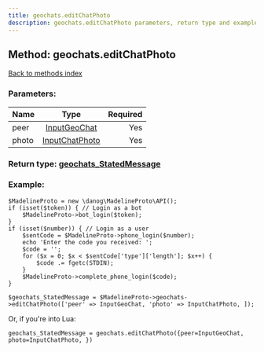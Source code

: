 ```yaml
---
title: geochats.editChatPhoto
description: geochats.editChatPhoto parameters, return type and example
---
```

## Method: geochats.editChatPhoto  
[Back to methods index](index.md)


### Parameters:

| Name     |    Type       | Required |
|----------|:-------------:|---------:|
|peer|[InputGeoChat](../types/InputGeoChat.md) | Yes|
|photo|[InputChatPhoto](../types/InputChatPhoto.md) | Yes|


### Return type: [geochats\_StatedMessage](../types/geochats_StatedMessage.md)

### Example:


```
$MadelineProto = new \danog\MadelineProto\API();
if (isset($token)) { // Login as a bot
    $MadelineProto->bot_login($token);
}
if (isset($number)) { // Login as a user
    $sentCode = $MadelineProto->phone_login($number);
    echo 'Enter the code you received: ';
    $code = '';
    for ($x = 0; $x < $sentCode['type']['length']; $x++) {
        $code .= fgetc(STDIN);
    }
    $MadelineProto->complete_phone_login($code);
}

$geochats_StatedMessage = $MadelineProto->geochats->editChatPhoto(['peer' => InputGeoChat, 'photo' => InputChatPhoto, ]);
```

Or, if you're into Lua:

```
geochats_StatedMessage = geochats.editChatPhoto({peer=InputGeoChat, photo=InputChatPhoto, })
```

